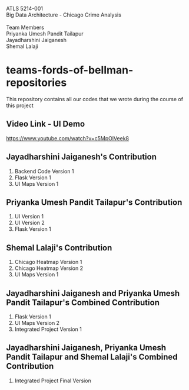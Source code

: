 ATLS 5214-001 </br>
Big Data Architecture - Chicago Crime Analysis</br>
<br/>
Team Members </br>
Priyanka Umesh Pandit Tailapur </br>
Jayadharshini Jaiganesh </br>
Shemal Lalaji </br>

# teams-fords-of-bellman-repositories</br>
This repository contains all our codes that we wrote during the course of this project <br/>

## Video Link - UI Demo
https://www.youtube.com/watch?v=c5MpOlVeek8

## Jayadharshini Jaiganesh's Contribution <br/>
1. Backend Code Version 1 <br/>
2. Flask Version 1 <br/>
3. UI Maps Version 1 <br/>

## Priyanka Umesh Pandit Tailapur's Contribution <br/>
1. UI Version 1 <br/>
2. UI Version 2 <br/>
3. Flask Version 1 <br/>

## Shemal Lalaji's Contribution <br/>
1. Chicago Heatmap Version 1 <br/>
2. Chicago Heatmap Version 2 <br/>
3. UI Maps Version 1 <br/>

## Jayadharshini Jaiganesh and Priyanka Umesh Pandit Tailapur's Combined Contribution <br/>
1. Flask Version 1 <br/>
3. UI Maps Version 2 <br/>
4. Integrated Project Version 1 <br/>

## Jayadharshini Jaiganesh, Priyanka Umesh Pandit Tailapur and Shemal Lalaji's Combined Contribution <br/>
1. Integrated Project Final Version <br/>
